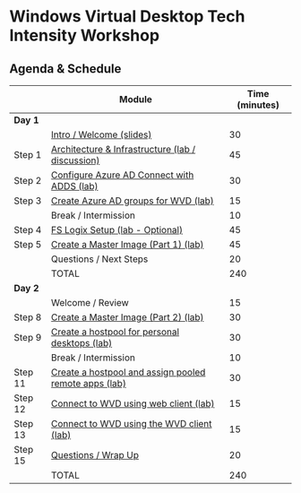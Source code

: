 # Windows Virtual Desktop Tech Intensity Workshop
<!-- 
## Agenda & Schedule

|     | Module                                                       | Time (minutes) |
| --------- | ------------------------------------------------------------ | -------------- |
| **Day 1** | |
|           | [Intro / Welcome (slides)](WVD%20Tech%20Intensity%20Intro.pptx)                                     | 15             |
| Module 1    | [Architecture & Infrastructure (lab / discussion)](1%20-%20Deploying%20Azure%20Infrastructure%20and%20AD%20DS.md) | 30             |
| Module 2    | [Configure Azure AD Connect with ADDS (lab)](2%20-%20Configuring%20Azure%20AD%20Connect%20with%20AD%20DS.md) | 30             |
| Module 3    | [Create Azure AD groups for WVD (lab)](3%20-%20Create%20Azure%20AD%20groups%20for%20WVD.md) | 15             |
|           | Break / Intermission                                         | 10             |
| Module 4    | [FS Logix Setup (lab - Optional)](4%20-%20FSLogix%20Setup.md) | 45             |
| Module 5    | ~~[Create a hostpool and assign pooled desktops (lab)](5%20-%20Create%20a%20host%20pool%20and%20assign%20pooled%20remote%20apps.md)~~ | 30             |
| Module 6    | [Create a Master Image (Part 1) (lab)](6%20-%20Create%20a%20master%20image%20for%20WVD%20Part%201.md) | 30             |
|           | Questions / Next Modules                                       | 20             |
|           | TOTAL                                                        | 240            |
| **Day 2** |                                                              |                |
|           | Welcome / Review                                             | 15             |
| Module 7    | [Create a Master Image (Part 2) (lab)](7%20-%20Create%20a%20master%20image%20for%20WVD%20Part%202.md) | 30             |
| Module 8    | [Create a hostpool for personal desktops (lab)](8%20-%20Create%20a%20host%20pool%20for%20personal%20desktops.md)                | 30             |
| Module 9   | [Create a hostpool and assign pooled remote apps (lab)](9%20-%20Create%20a%20host%20pool%20and%20assign%20pooled%20remote%20apps.md) | 30 |
| Module 10   | [Connect to WVD using web client (lab)](10%20-%20Connect%20to%20WVD%20using%20web%20client.md)                        | 15             |
|           | Break / Intermission                                         | 10             |
| Module 11   | [Connect to WVD using the WVD client (lab)](11%20-%20Connect%20to%20WVD%20using%20client.md)                                | 15             |
| Module 12    | [Scale Session Hosts Automatically (Part 1) (lab)](12%20-%20Scale%20session%20hosts%20automatically%20Part%201.md)         | 15             |
| Module 13   | [Scale Session Hosts Automatically (Part 2) (lab)](13%20-%20Scale%20session%20hosts%20automatically%20Part%202.md) | 15             |
| Module 14   | [Monitoring / Troubleshooting (lab / discussion)](14%20-%20Monitoring%20and%20troubleshooting.md)              | 45             |
| Module 15   | [Questions / Wrap Up](15%20-%20Cleanup.md)                                          | 20             |
|           | TOTAL                                                        | 240            |

-->
## Agenda & Schedule

|     | Module                                                       | Time (minutes) |
| --------- | ------------------------------------------------------------ | -------------- |
| **Day 1** | |
|           | [Intro / Welcome (slides)](WVD%20Tech%20Intensity%20Intro.pptx)                                     | 30             |
| Step 1    | [Architecture & Infrastructure (lab / discussion)](1%20-%20Deploying%20Azure%20Infrastructure%20and%20AD%20DS.md) | 45             |
| Step 2    | [Configure Azure AD Connect with ADDS (lab)](2%20-%20Configuring%20Azure%20AD%20Connect%20with%20AD%20DS.md) | 30             |
| Step 3    | [Create Azure AD groups for WVD (lab)](3%20-%20Create%20Azure%20AD%20groups%20for%20WVD.md) | 15             |
|           | Break / Intermission                                         | 10             |
| Step 4    | [FS Logix Setup (lab - Optional)](4%20-%20FSLogix%20Setup.md) | 45             |
| Step 5   | [Create a Master Image (Part 1) (lab)](6%20-%20Create%20a%20master%20image%20for%20WVD%20Part%201.md) | 45             |
|           | Questions / Next Steps                                       | 20             |
|           | TOTAL                                                        | 240            |
| **Day 2** |                                                              |                |
|           | Welcome / Review                                             | 15             |
| Step 8    | [Create a Master Image (Part 2) (lab)](8%20-%20Create%20a%20master%20image%20for%20WVD%20Part%202.md) | 30             |
| Step 9    | [Create a hostpool for personal desktops (lab)](9%20-%20Create%20a%20host%20pool%20for%20personal%20desktops.md)                | 30             |
|           | Break / Intermission                                         | 10             |
| Step 11   | [Create a hostpool and assign pooled remote apps (lab)](11%20-%20Create%20a%20host%20pool%20and%20assign%20pooled%20remote%20apps.md) | 30 |
| Step 12   | [Connect to WVD using web client (lab)](12%20-%20Connect%20to%20WVD%20using%20web%20client.md)                        | 15             |
| Step 13   | [Connect to WVD using the WVD client (lab)](13%20-%20Connect%20to%20WVD%20using%20client.md)                                | 15             |
| Step 15   | [Questions / Wrap Up](15%20-%20Cleanup.md)                                          | 20             |
|           | TOTAL                                                        | 240            |
